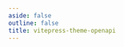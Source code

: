```yaml
---
aside: false
outline: false
title: vitepress-theme-openapi
---
```


<script setup lang="ts">
import { useRoute, useData } from 'vitepress'
import spec from '../../docs/public/openapi-argentinadatos.json'

const route = useRoute()

const { isDark } = useData()
</script>

<OASpec :spec="spec" :isDark="isDark" />
